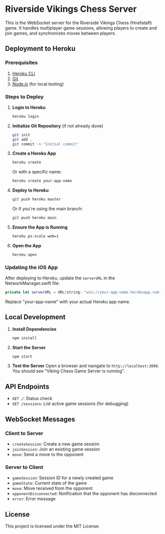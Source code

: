 # Riverside Vikings Chess Server

This is the WebSocket server for the Riverside Vikings Chess (Hnefatafl) game. It handles multiplayer game sessions, allowing players to create and join games, and synchronizes moves between players.

## Deployment to Heroku

### Prerequisites

1. [Heroku CLI](https://devcenter.heroku.com/articles/heroku-cli)
2. [Git](https://git-scm.com/)
3. [Node.js](https://nodejs.org/) (for local testing)

### Steps to Deploy

1. **Login to Heroku**
   ```bash
   heroku login
   ```

2. **Initialize Git Repository** (if not already done)
   ```bash
   git init
   git add .
   git commit -m "Initial commit"
   ```

3. **Create a Heroku App**
   ```bash
   heroku create
   ```
   Or with a specific name:
   ```bash
   heroku create your-app-name
   ```

4. **Deploy to Heroku**
   ```bash
   git push heroku master
   ```
   Or if you're using the main branch:
   ```bash
   git push heroku main
   ```

5. **Ensure the App is Running**
   ```bash
   heroku ps:scale web=1
   ```

6. **Open the App**
   ```bash
   heroku open
   ```

### Updating the iOS App

After deploying to Heroku, update the `serverURL` in the NetworkManager.swift file:

```swift
private let serverURL = URL(string: "wss://your-app-name.herokuapp.com")!
```

Replace "your-app-name" with your actual Heroku app name.

## Local Development

1. **Install Dependencies**
   ```bash
   npm install
   ```

2. **Start the Server**
   ```bash
   npm start
   ```

3. **Test the Server**
   Open a browser and navigate to `http://localhost:3000`. You should see "Viking Chess Game Server is running".

## API Endpoints

- `GET /`: Status check
- `GET /sessions`: List active game sessions (for debugging)

## WebSocket Messages

### Client to Server

- `createSession`: Create a new game session
- `joinSession`: Join an existing game session
- `move`: Send a move to the opponent

### Server to Client

- `gameSession`: Session ID for a newly created game
- `gameState`: Current state of the game
- `move`: Move received from the opponent
- `opponentDisconnected`: Notification that the opponent has disconnected
- `error`: Error message

## License

This project is licensed under the MIT License.
